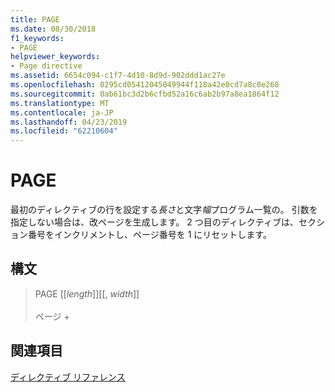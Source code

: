 ```yaml
---
title: PAGE
ms.date: 08/30/2018
f1_keywords:
- PAGE
helpviewer_keywords:
- Page directive
ms.assetid: 6654c094-c1f7-4d10-8d9d-902ddd1ac27e
ms.openlocfilehash: 0295cd05412045049944f118a42e0cd7a8c0e268
ms.sourcegitcommit: 0ab61bc3d2b6cfbd52a16c6ab2b97a8ea1864f12
ms.translationtype: MT
ms.contentlocale: ja-JP
ms.lasthandoff: 04/23/2019
ms.locfileid: "62210604"
---
```

# <a name="page"></a>PAGE

最初のディレクティブの行を設定する*長さ*と文字*幅*プログラム一覧の。 引数を指定しない場合は、改ページを生成します。 2 つ目のディレクティブは、セクション番号をインクリメントし、ページ番号を 1 にリセットします。

## <a name="syntax"></a>構文

> PAGE [[*length*]][[, *width*]]<br/><br/>
> ページ +

## <a name="see-also"></a>関連項目

[ディレクティブ リファレンス](../../assembler/masm/directives-reference.md)<br/>